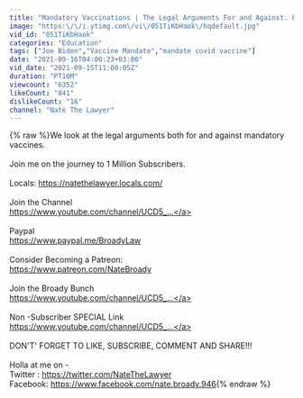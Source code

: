 ```yaml
---
title: "Mandatory Vaccinations | The Legal Arguments For and Against. Lawyer Explains"
image: "https:\/\/i.ytimg.com\/vi\/051TiKbHaok\/hqdefault.jpg"
vid_id: "051TiKbHaok"
categories: "Education"
tags: ["Joe Biden","Vaccine Mandate","mandate covid vaccine"]
date: "2021-09-16T04:00:23+03:00"
vid_date: "2021-09-15T11:00:05Z"
duration: "PT10M"
viewcount: "6352"
likeCount: "841"
dislikeCount: "16"
channel: "Nate The Lawyer"
---
```

{% raw %}We look at the legal arguments both for and against mandatory vaccines. <br /><br />Join me on the journey to 1 Million Subscribers.<br /><br />Locals: <a rel="nofollow" target="blank" href="https://natethelawyer.locals.com/">https://natethelawyer.locals.com/</a><br /><br />Join the Channel<br /><a rel="nofollow" target="blank" href="https://www.youtube.com/channel/UCD5_...">https://www.youtube.com/channel/UCD5_...</a><br /><br />Paypal<br /><a rel="nofollow" target="blank" href="https://www.paypal.me/BroadyLaw">https://www.paypal.me/BroadyLaw</a><br /><br />Consider Becoming a Patreon: <br /><a rel="nofollow" target="blank" href="https://www.patreon.com/NateBroady">https://www.patreon.com/NateBroady</a><br /><br />Join the Broady Bunch<br /><a rel="nofollow" target="blank" href="https://www.youtube.com/channel/UCD5_...">https://www.youtube.com/channel/UCD5_...</a><br /><br />Non -Subscriber SPECIAL Link<br /><a rel="nofollow" target="blank" href="https://www.youtube.com/channel/UCD5_...">https://www.youtube.com/channel/UCD5_...</a><br /><br />DON'T' FORGET TO LIKE, SUBSCRIBE, COMMENT AND SHARE!!!<br /><br />Holla at me on - <br />Twitter : <a rel="nofollow" target="blank" href="https://twitter.com/NateTheLawyer">https://twitter.com/NateTheLawyer</a><br />Facebook: <a rel="nofollow" target="blank" href="https://www.facebook.com/nate.broady.946">https://www.facebook.com/nate.broady.946</a>{% endraw %}
